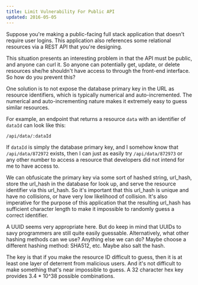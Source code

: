 ```yaml
---
title: Limit Vulnerability For Public API
updated: 2016-05-05
---
```


Suppose you're making a public-facing full stack application that doesn't require user logins. This application also references some relational resources via a REST API that you're designing.

This situation presents an interesting problem in that the API must be public, and anyone can curl it. So anyone can potentially get, update, or delete resources she/he shouldn't have access to through the front-end interface. So how do you prevent this?

One solution is to not expose the database primary key in the URL as resource identifiers, which is typically numerical and auto-incremented. The numerical and auto-incrementing nature makes it extremely easy to guess similar resources.

For example, an endpoint that returns a resource ```data``` with an identifier of ```dataId``` can look like this:

```/api/data/:dataId```

If ```dataId``` is simply the database primary key, and I somehow know that ```/api/data/872972``` exists, then I can just as easily try ```/api/data/872973``` or any other number to access a resource that developers did not intend for me to have access to.

We can obfusicate the primary key via some sort of hashed string, url_hash, store the url_hash in the database for look up, and serve the resource identifier via this url_hash. So it's important that this url_hash is unique and have no collisions, or have very low likelihood of collision. It's also imperative for the purpose of this application that the resulting url_hash has sufficient character length to make it impossible to randomly guess a correct identifier. 

A UUID seems very appropriate here. But do keep in mind that UUIDs to savy programmers are still quite easily guessable. Alternatively, what other hashing methods can we use? Anything else we can do? Maybe choose a different hashing method: SHA512, etc. Maybe also salt the hash.

The key is that if you make the resource ID difficult to guess, then it is at least one layer of deterrent from malicious users. And it's not difficult to make something that's near impossible to guess. A 32 character hex key provides 3.4 * 10^38 possible combinations. 